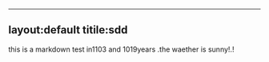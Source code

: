 ----
layout:default
titile:sdd
---

this is a markdown test in1103 and 1019years .the waether is sunny!.!